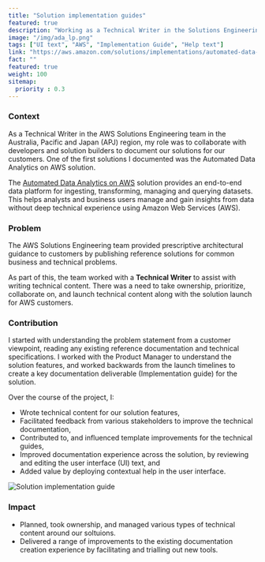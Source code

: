 ```yaml
---
title: "Solution implementation guides"
featured: true
description: "Working as a Technical Writer in the Solutions Engineering team to plan, manage, create and deliver the technical content for our solutions."
image: "/img/ada_lp.png"
tags: ["UI text", "AWS", "Implementation Guide", "Help text"]
link: "https://aws.amazon.com/solutions/implementations/automated-data-analytics-on-aws/"
fact: ""
featured: true
weight: 100
sitemap:
  priority : 0.3
---
```


### Context

As a Technical Writer in the AWS Solutions Engineering team in the Australia, Pacific and Japan (APJ) region, my role was to collaborate with developers and solution builders to document our solutions for our customers. One of the first solutions I documented was the Automated Data Analytics on AWS solution.

The [Automated Data Analytics on AWS](https://aws.amazon.com/solutions/implementations/automated-data-analytics-on-aws/) solution provides an end-to-end data platform for ingesting, transforming, managing and querying datasets. This helps analysts and business users manage and gain insights from data without deep technical experience using Amazon Web Services (AWS).

### Problem

The AWS Solutions Engineering team provided prescriptive architectural guidance to customers by publishing reference solutions for common business and technical problems.

As part of this, the team worked with a **Technical Writer** to assist with writing technical content. There was a need to take ownership, prioritize, collaborate on, and launch technical content along with the solution launch for AWS customers.

### Contribution

I started with understanding the problem statement from a customer viewpoint, reading any existing reference documentation and technical specifications. I worked with the Product Manager to understand the solution features, and worked backwards from the launch timelines to create a key documentation deliverable (Implementation guide) for the solution.

Over the course of the project, I:

- Wrote technical content for our solution features,
- Facilitated feedback from various stakeholders to improve the technical documentation,
- Contributed to, and influenced template improvements for the technical guides,
- Improved documentation experience across the solution, by reviewing and editing the user interface (UI) text, and
- Added value by deploying contextual help in the user interface.

![Solution implementation guide](/img/ada_docs.png)

### Impact

- Planned, took ownership, and managed various types of technical content around our soltuions.
- Delivered a range of improvements to the existing documentation creation experience by facilitating and trialling out new tools.
